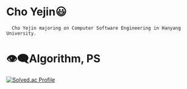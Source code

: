 # Cho Yejin😃

      Cho Yejin majoring on Computer Software Engineering in Hanyang University.
      
# 👁‍🗨Algorithm, PS

[![Solved.ac Profile](http://mazassumnida.wtf/api/v2/generate_badge?boj=choyj427)](https://solved.ac/choyj427/)
